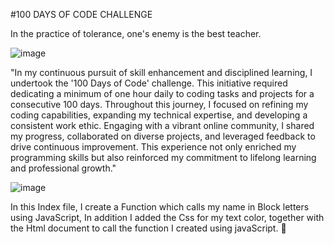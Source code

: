 #100 DAYS OF CODE CHALLENGE 

In the practice of tolerance, one's enemy is the best teacher.





![image](https://github.com/Karlie-crypto/Python-100days-tocode-challenge/assets/110098940/b4c883bb-8d8a-46e8-955a-591e84b6cb3a)












"In my continuous pursuit of skill enhancement and disciplined learning, I undertook the '100 Days of Code' challenge. This initiative required dedicating a minimum of one hour daily to coding tasks and projects for a consecutive 100 days. Throughout this journey, I focused on refining my coding capabilities, expanding my technical expertise, and developing a consistent work ethic. Engaging with a vibrant online community, I shared my progress, collaborated on diverse projects, and leveraged feedback to drive continuous improvement. This experience not only enriched my programming skills but also reinforced my commitment to lifelong learning and professional growth."







![image](https://user-images.githubusercontent.com/110098940/236671149-3b8bb479-d050-40ed-ab43-8bd0f620cffb.png)












In this Index file, I create a Function which calls my name in Block letters using JavaScript, In addition I added the Css for my text color, together with the Html document to call the function I created  using javaScript. 🙈
